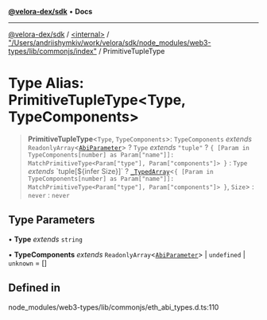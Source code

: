 [**@velora-dex/sdk**](../../../../README.md) • **Docs**

***

[@velora-dex/sdk](../../../../globals.md) / [\<internal\>](../../../README.md) / ["/Users/andriishymkiv/work/velora/sdk/node\_modules/web3-types/lib/commonjs/index"](../README.md) / PrimitiveTupleType

# Type Alias: PrimitiveTupleType\<Type, TypeComponents\>

> **PrimitiveTupleType**\<`Type`, `TypeComponents`\>: `TypeComponents` *extends* `ReadonlyArray`\<[`AbiParameter`](AbiParameter.md)\> ? `Type` *extends* `"tuple"` ? `{ [Param in TypeComponents[number] as Param["name"]]: MatchPrimitiveType<Param["type"], Param["components"]> }` : `Type` *extends* \`tuple\[$\{infer Size\}\]\` ? [`_TypedArray`](../../../type-aliases/TypedArray.md)\<`{ [Param in TypeComponents[number] as Param["name"]]: MatchPrimitiveType<Param["type"], Param["components"]> }`, `Size`\> : `never` : `never`

## Type Parameters

• **Type** *extends* `string`

• **TypeComponents** *extends* `ReadonlyArray`\<[`AbiParameter`](AbiParameter.md)\> \| `undefined` \| `unknown` = []

## Defined in

node\_modules/web3-types/lib/commonjs/eth\_abi\_types.d.ts:110
